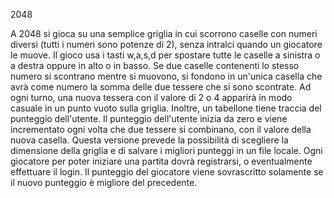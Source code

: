 2048

A 2048 si gioca su una semplice griglia in cui scorrono caselle con numeri diversi (tutti i numeri sono potenze di 2), senza intralci quando un giocatore le muove. Il gioco usa i tasti w,a,s,d per spostare tutte le caselle a sinistra o a destra oppure in alto o in basso. Se due caselle contenenti lo stesso numero si scontrano mentre si muovono, si fondono in un'unica casella che avrà come numero la somma delle due tessere che si sono scontrate. Ad ogni turno, una nuova tessera con il valore di 2 o 4 apparirà in modo casuale in un punto vuoto sulla griglia. Inoltre, un tabellone tiene traccia del punteggio dell'utente. Il punteggio dell'utente inizia da zero e viene incrementato ogni volta che due tessere si combinano, con il valore della nuova casella. Questa versione prevede la possibilità di scegliere la dimensione della griglia e di salvare i migliori punteggi in un file locale. Ogni giocatore per poter iniziare una partita dovrà registrarsi, o eventualmente effettuare il login. Il punteggio del giocatore viene sovrascritto solamente se il nuovo punteggio è migliore del precedente. 
